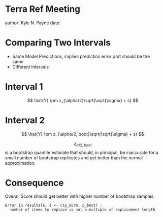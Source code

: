 Terra Ref Meeting
========================================================
author: Kyle N. Payne
date: 

Comparing Two Intervals
========================================================
 
- Same Model Predictions, implies prediction error part should 
be the same
- Different Intervals


Interval 1
========================================================

$$
\hat{Y} \pm z_{\alpha/2}\sqrt{\sqrt{\sigma} + s}
$$

Interval 2
========================================================

$$
\hat{Y} \pm z_{\alpha/2, boot}\sqrt{\sqrt{\sigma} + s}
$$

$$
z_{\alpha/2, boot}
$$ 
is a bootstrap quantile estimate that should, in principal, be inaccurate for a small number of 
bootstrap replicates and get better than the normal approximation.

Consequence
========================================================

Overall Score should get better with higher number of bootstrap samples.





```
Error in results[k, ] <- c(p_norm, p_boot) : 
  number of items to replace is not a multiple of replacement length
```
